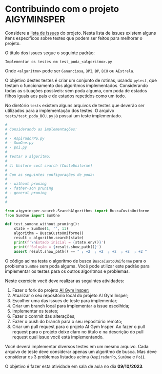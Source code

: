 # Contribuindo com o projeto AIGYMINSPER

Considere a [lista de issues](https://github.com/Insper/ai_gym/issues) do projeto.
Nesta lista de issues existem alguns itens específicos sobre testes que podem ser feitos para melhorar o projeto.

O título dos issues segue o seguinte padrão: 

```
Implementar os testes em test_poda_<algoritmo>.py
```

Onde `<algoritmo>` pode ser `Gananciosa`, `BPI`, `BP`, `BCU` ou `AEstrela`.

O objetivo destes testes é criar um conjunto de rotinas, usando `pytest`, que testam o funcionamento dos algoritmos implementados. Considerando todas as situações possíveis: sem poda alguma, com poda de estados filhos 
iguais aos pais e de estados repetidos como um todo. 

No diretório `tests` existem alguns arquivos de testes que deverão ser utilizados para a implementação dos testes.
O arquivo `tests/test_poda_BCU.py` já possui um teste implementado.

```python
#
# Considerando as implementações: 
#
# - AspiradorPo.py
# - SumOne.py
# - poi.py
#
# Testar o algoritmo: 
#
# 4) Uniform cost search (CustoUniforme)
#
# Com as seguintes configurações de poda: 
#
# - without pruning
# - father-son pruning
# - general pruning
#
#

from aigyminsper.search.SearchAlgorithms import BuscaCustoUniforme
from SumOne import SumOne

def test_sumone_without_pruning():
    state = SumOne(1, '', 11)
    algorithm = BuscaCustoUniforme()
    result = algorithm.search(state)
    print(f'\nEstado inicial = {state.env()}')
    print(f'Solução = {result.show_path()}')
    assert result.show_path() == " ; +2  ; +2  ; +2  ; +2  ; +2 "
```

O código acima testa o algoritmo de busca `BuscaCustoUniforme` para o problema `SumOne` sem poda alguma. Você pode utilizar este padrão para implementar os testes para os outros algoritmos e problemas.

Neste exercício você deve realizar as seguintes atividades: 

1. Fazer o fork do projeto [AI Gym Insper](https://github.com/Insper/ai_gym);
1. Atualizar o seu repositório local do projeto AI Gym Insper;
1. Escolher uma das issues de teste para implementar;
1. Criar um branch local para implementar a issue escolhida;
1. Implementar os testes;
1. Fazer o commit das alterações;
1. Fazer o push do branch para o seu repositório remoto;
1. Criar um pull request para o projeto AI Gym Insper. Ao fazer o pull request para o projeto deixe claro no título e na descrição do pull request qual issue você está implementando.

Você deverá implementar diversos testes em um mesmo arquivo. Cada arquivo de teste deve considerar apenas um algoritmo de busca. Mas deve considerar os 3 problemas listados acima (`AspiradorPo`, `SumOne` e `Poi`). 

O objetivo é fazer esta atividade em sala de aula no dia **09/10/2023**. 